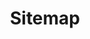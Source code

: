 ---
title: Sitemap
custom_title:
  html: PAGES.SITEMAP
  content: PAGES.SITEMAP_CONTENT
  menu: PAGES.SITEMAP_MENU_TITLE
meta:
  title: PAGES.SITEMAP_META_TITLE
  keywords: PAGES.SITEMAP_META_KEYWORDS
  description: PAGES.SITEMAP_META_DESCRIPTION
visible: true
routes:
  default: '/inhaltsverzeichnis'
---